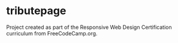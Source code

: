 # tributepage


Project created as part of the Responsive Web Design Certification curriculum from FreeCodeCamp.org.
